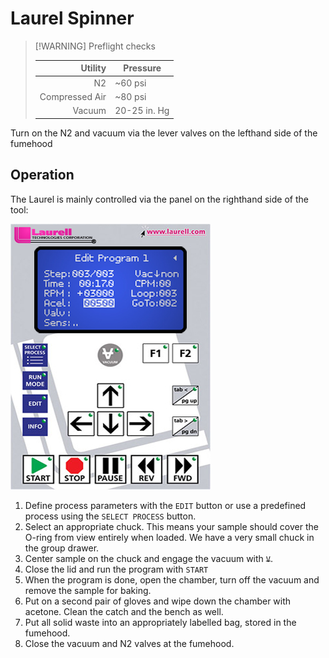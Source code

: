 # Laurel Spinner

> [!WARNING] Preflight checks
> 
>| Utility         | Pressure     |
>|----------------:|--------------|
>| N2              | ~60 psi      |
>| Compressed Air  | ~80 psi      |
>| Vacuum          | 20-25 in. Hg |

Turn on the N2 and vacuum via the lever valves on the lefthand side of the fumehood

## Operation

The Laurel is mainly controlled via the panel on the righthand side of the tool:

![picture](LaurelPanel.bmp)


1. Define process parameters with the `EDIT` button or use a predefined process using the `SELECT PROCESS` button.
2. Select an appropriate chuck. This means your sample should cover the O-ring from view entirely when loaded. We have a very small chuck in the group drawer. 
3. Center sample on the chuck and engage the vacuum with ~~`V`~~.
4. Close the lid and run the program with `START`
5. When the program is done, open the chamber, turn off the vacuum and remove the sample for baking.
6. Put on a second pair of gloves and wipe down the chamber with acetone. Clean the catch and the bench as well.
7. Put all solid waste into an appropriately labelled bag, stored in the fumehood.
8. Close the vacuum and N2 valves at the fumehood.